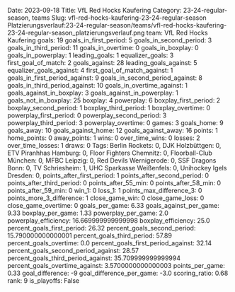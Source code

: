 Date: 2023-09-18
Title: VfL Red Hocks Kaufering
Category: 23-24-regular-season, teams
Slug: vfl-red-hocks-kaufering-23-24-regular-season
Platzierungsverlauf:23-24-regular-season/teams/vfl-red-hocks-kaufering-23-24-regular-season_platzierungsverlauf.png
team: VfL Red Hocks Kaufering
goals: 19
goals_in_first_period: 5
goals_in_second_period: 3
goals_in_third_period: 11
goals_in_overtime: 0
goals_in_boxplay: 0
goals_in_powerplay: 1
leading_goals: 1
equalizer_goals: 3
first_goal_of_match: 2
goals_against: 28
leading_goals_against: 5
equalizer_goals_against: 4
first_goal_of_match_against: 1
goals_in_first_period_against: 9
goals_in_second_period_against: 8
goals_in_third_period_against: 10
goals_in_overtime_against: 1
goals_against_in_boxplay: 3
goals_against_in_powerplay: 1
goals_not_in_boxplay: 25
boxplay: 4
powerplay: 6
boxplay_first_period: 2
boxplay_second_period: 1
boxplay_third_period: 1
boxplay_overtime: 0
powerplay_first_period: 0
powerplay_second_period: 3
powerplay_third_period: 3
powerplay_overtime: 0
games: 3
goals_home: 9
goals_away: 10
goals_against_home: 12
goals_against_away: 16
points: 1
home_points: 0
away_points: 1
wins: 0
over_time_wins: 0
losses: 2
over_time_losses: 1
draws: 0
Tags:  Berlin Rockets: 0,  DJK Holzbüttgen: 0,  ETV Piranhhas Hamburg: 0,  Floor Fighters Chemnitz: 0,  Floorball-Club München: 0,  MFBC Leipzig: 0,  Red Devils Wernigerode: 0,  SSF Dragons Bonn: 0,  TV Schriesheim: 1,  UHC Sparkasse Weißenfels: 0,  Unihockey Igels Dresden: 0,
points_after_first_period: 1
points_after_second_period: 0
points_after_third_period: 0
points_after_55_min: 0
points_after_58_min: 0
points_after_59_min: 0
win_1: 0
loss_1: 1
points_max_difference_3: 0
points_more_3_difference: 1
close_game_win: 0
close_game_loss: 0
close_game_overtime: 0
goals_per_game: 6.33
goals_against_per_game: 9.33
boxplay_per_game: 1.33
powerplay_per_game: 2.0
powerplay_efficiency: 16.669999999999998
boxplay_efficiency: 25.0
percent_goals_first_period: 26.32
percent_goals_second_period: 15.790000000000001
percent_goals_third_period: 57.89
percent_goals_overtime: 0.0
percent_goals_first_period_against: 32.14
percent_goals_second_period_against: 28.57
percent_goals_third_period_against: 35.709999999999994
percent_goals_overtime_against: 3.5700000000000003
points_per_game: 0.33
goal_difference: -9
goal_difference_per_game: -3.0
scoring_ratio: 0.68
rank: 9
is_playoffs: False
